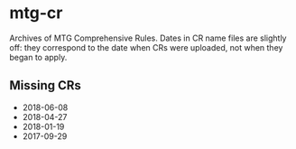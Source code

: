 # mtg-cr
Archives of MTG Comprehensive Rules.
Dates in CR name files are slightly off:
they correspond to the date when CRs were uploaded, not when they began to apply.

## Missing CRs
* 2018-06-08
* 2018-04-27
* 2018-01-19
* 2017-09-29
